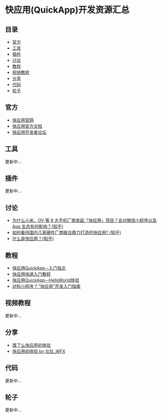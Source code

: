 # 快应用(QuickApp)开发资源汇总

## 目录

- [官方](#官方)
- [工具](#工具)
- [插件](#插件)
- [讨论](#讨论)
- [教程](#教程)
- [视频教程](#视频教程)
- [分享](#分享)
- [代码](#代码)
- [轮子](#轮子)

## 官方

- [快应用官网](https://www.quickapp.cn/)
- [快应用官方文档](https://doc.quickapp.cn/)
- [快应用开发者论坛](http://bbs.quickapp.cn/)

## 工具

更新中...

## 插件

更新中...

## 讨论

- [为什么小米、OV 等 9 大手机厂商发起「快应用」项目？会对微信小程序以及 App 生态有何影响？(知乎)](https://www.zhihu.com/question/268663484/answer/343010272)
- [如何看待国内几家硬件厂商联合鼎力打造的快应用? (知乎)](https://www.zhihu.com/question/268675437/answer/343249351)
- [什么是快应用？(知乎)](https://www.zhihu.com/question/269267011)

## 教程

- [快应用QuickApp--入门指北](https://zhuanlan.zhihu.com/p/34774751)
- [快应用快速入门教程](https://juejin.im/post/5ab27d8e518825557e78485e)
- [快应用QuickApp--HelloWorld体验](https://www.cnblogs.com/simleSmith/p/8618256.html)
- [对标小程序 ? "快应用"开发入门指南](https://juejin.im/post/5ab26a1e6fb9a028b547c675)

## 视频教程

更新中...

## 分享

- [饿了么快应用初体验](https://juejin.im/post/5ab119ef51882555712c3372)
- [快应用初体验 by 壮壮_WFX](https://juejin.im/post/5ab378235188255574599cc4)

## 代码

更新中...

## 轮子

更新中...
